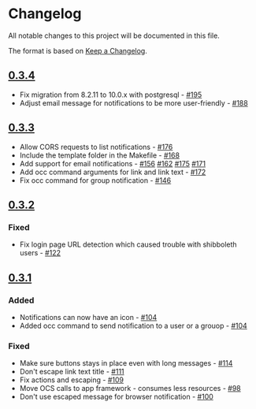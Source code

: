 # Changelog

All notable changes to this project will be documented in this file.

The format is based on [Keep a Changelog](http://keepachangelog.com/en/1.0.0/).

## [0.3.4]

- Fix migration from 8.2.11 to 10.0.x with postgresql - [#195](https://github.com/owncloud/notifications/issues/195)
- Adjust email message for notifications to be more user-friendly - [#188](https://github.com/owncloud/notifications/issues/188)

## [0.3.3]

- Allow CORS requests to list notifications - [#176](https://github.com/owncloud/notifications/issues/176)
- Include the template folder in the Makefile - [#168](https://github.com/owncloud/notifications/issues/168)
- Add support for email notifications - [#156](https://github.com/owncloud/notifications/issues/156) [#162](https://github.com/owncloud/notifications/issues/162) [#175](https://github.com/owncloud/notifications/issues/175) [#171](https://github.com/owncloud/notifications/issues/171)
- Add occ command arguments for link and link text - [#172](https://github.com/owncloud/notifications/issues/172)
- Fix occ command for group notification - [#146](https://github.com/owncloud/notifications/issues/146)

## [0.3.2]
### Fixed
- Fix login page URL detection which caused trouble with shibboleth users - [#122](https://github.com/owncloud/notifications/issues/122)

## [0.3.1]
### Added
- Notifications can now have an icon - [#104](https://github.com/owncloud/notifications/issues/104)
- Added occ command to send notification to a user or a grouop - [#104](https://github.com/owncloud/notifications/issues/104)

### Fixed
- Make sure buttons stays in place even with long messages - [#114](https://github.com/owncloud/notifications/issues/114)
- Don't escape link text title - [#111](https://github.com/owncloud/notifications/issues/111)
- Fix actions and escaping - [#109](https://github.com/owncloud/notifications/issues/109)
- Move OCS calls to app framework - consumes less resources - [#98](https://github.com/owncloud/notifications/pull/98)
- Don't use escaped message for browser notification - [#100](https://github.com/owncloud/notifications/pull/100)

[Unreleased]: https://github.com/owncloud/notifications/compare/v10.0.9...stable10
[0.3.4]: https://github.com/owncloud/notifications/compare/v10.0.8...v10.0.9
[0.3.3]: https://github.com/owncloud/notifications/compare/v10.0.4...v10.0.8
[0.3.2]: https://github.com/owncloud/notifications/compare/v10.0.3...v10.0.4
[0.3.1]: https://github.com/owncloud/notifications/compare/v10.0.2...v10.0.4RC2

